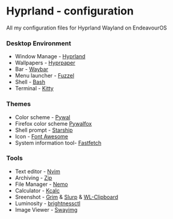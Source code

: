 # Hyprland - configuration
All my configuration files for Hyprland Wayland on EndeavourOS

### Desktop Environment

- Window Manage - [Hyprland](https://wiki.hyprland.org/)
- Wallpapers - [Hyprpaper](https://wiki.hyprland.org/Hypr-Ecosystem/hyprpaper/)
- Bar - [Waybar](https://wiki.archlinux.org/title/Waybar)
- Menu launcher - [Fuzzel](https://archlinux.org/packages/extra/x86_64/fuzzel/)
- Shell - [Bash](https://wiki.archlinux.org/title/Bash)
- Terminal - [Kitty](https://wiki.archlinux.org/title/Kitty)

### Themes

- Color scheme - [Pywal](https://archlinux.org/packages/extra/any/python-pywal/)
- Firefox color scheme [Pywalfox](https://github.com/Frewacom/pywalfox)
- Shell prompt - [Starship](https://starship.rs/)
- Icon - [Font Awesome](https://archlinux.org/packages/extra/any/ttf-font-awesome/)
- System information tool- [Fastfetch](https://archlinux.org/packages/extra/x86_64/fastfetch/)

### Tools

- Text editor - [Nvim](https://neovim.io/)
- Archiving - [Zip](https://man.archlinux.org/man/zip.1.en)
- File Manager - [Nemo](https://wiki.archlinux.org/title/Nemo)
- Calculator - [Kcalc](https://archlinux.org/packages/extra/x86_64/kcalc/)
- Sreenshot - [Grim](https://archlinux.org/packages/extra/x86_64/grim/) & [Slurp](https://archlinux.org/packages/extra/x86_64/slurp/) & [WL-Clipboard](https://archlinux.org/packages/extra/x86_64/wl-clipboard/)
- Luminosity - [brightnessctl](https://archlinux.org/packages/extra/x86_64/brightnessctl/)
- Image Viewer - [Swayimg](https://archlinux.org/packages/extra/x86_64/swayimg/)
